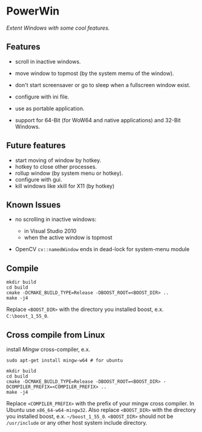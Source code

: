 PowerWin
========

*Extent Windows with some cool features.*

Features
--------

* scroll in inactive windows.
* move window to topmost (by the system memu of the window).
* don't start screensaver or go to sleep when a fullscreen window exist.

* configure with ini file.
* use as portable application.
* support for 64-Bit (for WoW64 and native applications) and 32-Bit Windows.

Future features
---------------

* start moving of window by hotkey.
* hotkey to close other processes.
* rollup window (by system menu or hotkey).
* configure with gui.
* kill windows like xkill for X11 (by hotkey)

Known Issues
------------

  * no scrolling in inactive windows:
  	- in Visual Studio 2010
  	- when the active window is topmost
  
  * OpenCV `cv::namedWindow` ends in dead-lock for system-menu module
  
Compile
-------

~~~
mkdir build
cd build
cmake -DCMAKE_BUILD_TYPE=Release -DBOOST_ROOT=<BOOST_DIR> ..
make -j4
~~~
Replace `<BOOST_DIR>` with the directory you installed boost, e.x. `C:\boost_1_55_0`.

Cross compile from Linux
------------------------

install *Mingw* cross-compiler, e.x.
~~~
sudo apt-get install mingw-w64 # for ubuntu
~~~

~~~
mkdir build
cd build
cmake -DCMAKE_BUILD_TYPE=Release -DBOOST_ROOT=<BOOST_DIR> -DCOMPILER_PREFIX=<COMPILER_PREFIX> ..
make -j4
~~~

Replace `<COMPILER_PREFIX>` with the prefix of your mingw cross compiler. In
Ubuntu use `x86_64-w64-mingw32`. Also replace `<BOOST_DIR>` with the directory
you installed boost, e.x. `~/boost_1_55_0`. `<BOOST_DIR>` should not be 
`/usr/include` or any other host system include directory.
